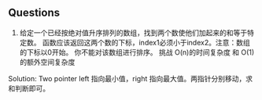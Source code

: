 ## Questions
1. 给定一个已经按绝对值升序排列的数组，找到两个数使他们加起来的和等于特定数。
函数应该返回这两个数的下标，index1必须小于index2。注意：数组的下标以0开始。
你不能对该数组进行排序。
挑战
O(n)的时间复杂度 和 O(1)的额外空间复杂度

Solution:
Two pointer
left 指向最小值，right 指向最大值。两指针分别移动，求和判断即可。